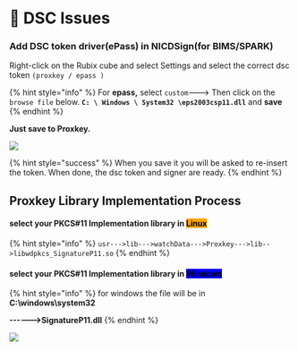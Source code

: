 # 🔑 DSC Issues

### Add DSC token driver(ePass) in NICDSign(for BIMS/SPARK)

Right-click on the Rubix cube and select Settings and select the correct dsc token `(proxkey / epass )`

{% hint style="info" %}
For **epass,** select `custom`---> Then click on the `browse file` below. **`C: \ Windows \ System32 \eps2003csp11.dll`** and **save**
{% endhint %}

&#x20; **Just save to Proxkey.**

![](../.gitbook/assets/IMG\_20220112\_142202\_mfnr.jpg)

{% hint style="success" %}
When you save it you will be asked to re-insert the token. When done, the dsc token and signer are ready.
{% endhint %}

## Proxkey Library Implementation Process

#### select your PKCS#11 Implementation library in <mark style="background-color:orange;">**Linux**</mark>

{% hint style="info" %}
`usr--->lib--->watchData--->Proxkey--->lib-->libwdpkcs_SignatureP11.so`
{% endhint %}

#### select your PKCS#11 Implementation library in <mark style="background-color:blue;">Windows</mark>

{% hint style="info" %}
for windows the file will be in  **C:\windows\system32**

**------>SignatureP11.dll**
{% endhint %}

![](../.gitbook/assets/IMG\_20220112\_142152\_mfnr.jpg)

